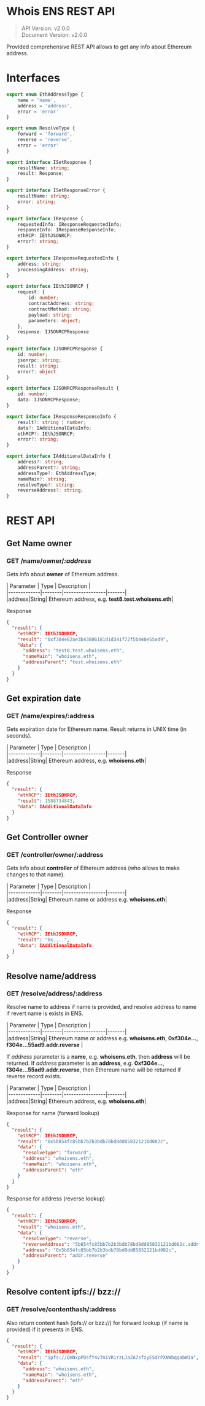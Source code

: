 # Whois ENS REST API  
  
>  API Version: v2.0.0  
>  Document Version: v2.0.0  
  
Provided comprehensive REST API allows to get any info about Ethereum address.
  
  
# Interfaces

```typescript
export enum EthAddressType {
    name = 'name',
    address = 'address',
    error = 'error'
}

export enum ResolveType {
    forward = 'forward',
    reverse = 'reverse',
    error = 'error'
}

export interface ISetResponse {
    resultName: string;
    result: Response;
}

export interface ISetResponseError {
    resultName: string;
    error: string;
}

export interface IResponse {
    requestedInfo: IResponseRequestedInfo;
    responseInfo: IResponseResponseInfo;
    ethRCP: IEthJSONRCP;
    error?: string;
}

export interface IResponseRequestedInfo {
    address: string;
    processingAddress: string;
}

export interface IEthJSONRCP {
    request: {
        id: number;
        contractAddress: string;
        contractMethod: string;
        payload: string;
        parameters: object;
    },
    response: IJSONRCPResponse
}

export interface IJSONRCPResponse {
    id: number;
    jsonrpc: string;
    result: string;
    error?: object
}

export interface IJSONRCPResponseResult {
    id: number;
    data: IJSONRCPResponse;
}

export interface IResponseResponseInfo {
    result?: string | number;
    data?: IAdditionalDataInfo;
    ethRCP?: IEthJSONRCP;
    error?: string;
}

export interface IAdditionalDataInfo {
    address?: string;
    addressParent?: string;
    addressType?: EthAddressType;
    nameMain?: string;
    resolveType?: string;
    reverseAddress?: string;
}
```

# REST API

## Get Name owner  
  
### GET /name/owner/*:address*  
  
Gets info about **owner** of Ethereum address.  
  
| Parameter | Type | Description |  
|-------------|--------|-----------------|-------|  
|address|String| Ethereum address, e.g. **test8.test.whoisens.eth**|  
  
Response  
  
```json  
{
  "result": {
    "ethRCP": IEthJSONRCP,
    "result": "0xf304e02ae3b43806181d1d341f72f5b440e55ad9",
    "data": {
      "address": "test8.test.whoisens.eth",
      "nameMain": "whoisens.eth",
      "addressParent": "test.whoisens.eth"
    }
  }
}
```  
  

## Get expiration date  
  
### GET /name/expires/:address  
  
Gets expiration date for Ethereum name. Result returns in UNIX time (in seconds).  
  
| Parameter | Type | Description |  
|-------------|--------|-----------------|-------|  
|address|String| Ethereum address, e.g. **whoisens.eth**|  
  
Response  
  
```json  
{
  "result": {
    "ethRCP": IEthJSONRCP,
    "result": 1588734843,
    "data": IAdditionalDataInfo
  }
} 
```  


## Get Controller owner  
  
### GET /controller/owner/:address  
  
Gets info about **controller** of Ethereum address (who allows to make changes to that name).  
  
| Parameter | Type | Description |  
|-------------|--------|-----------------|-------|  
|address|String| Ethereum name or address e.g. **whoisens.eth**|  
  
Response  
  
```json  
{
  "result": {
    "ethRCP": IEthJSONRCP,
    "result": "0x....",
    "data": IAdditionalDataInfo
  }
} 
```  
  
  
## Resolve name/address  
  
### GET /resolve/address/:address  
  
Resolve name to address if name is provided, and resolve address to name if revert name is exists in ENS.  
  
| Parameter | Type | Description |  
|-------------|--------|-----------------|-------|  
|address|String| Ethereum name or address e.g. **whoisens.eth**, **0xf304e...**, **f304e...55ad9.addr.reverse** |  
  
If *address* parameter is a **name**, e.g. **whoisens.eth**, then **address** will be returned. If *address* parameter is an **address**, e.g. **0xf304e...**, **f304e...55ad9.addr.reverse**, then Ethereum name will be returned if reverse record exists.  
  
| Parameter | Type | Description |  
|-------------|--------|-----------------|-------|  
|address|String| Ethereum address, e.g. **whoisens.eth**|  
  
Response for name (forward lookup)  
  
```json  
{
  "result": {
    "ethRCP": IEthJSONRCP,
    "result": "0x5b854fc85bb7b2b3bdb78bd8dd85832121bd082c",
    "data": {  
      "resolveType": "forward",  
      "address": "whoisens.eth",  
      "nameMain": "whoisens.eth",  
      "addressParent": "eth"  
    }
  }
} 
```  
  
Response for address (reverse lookup)  
  
```json  
{
  "result": {
    "ethRCP": IEthJSONRCP,
    "result": "whoisens.eth",
    "data": {  
      "resolveType": "reverse",  
      "reverseAddress": "5b854fc85bb7b2b3bdb78bd8dd85832121bd082c.addr.reverse",  
      "address": "0x5b854fc85bb7b2b3bdb78bd8dd85832121bd082c",  
      "addressParent": "addr.reverse"  
    }
  }
}  
```


## Resolve content ipfs:// bzz://
  
### GET /resolve/contenthash/:address  
  
Also return content hash (ipfs:// or bzz://) for forward lookup (if name is provided) if it presents in ENS.  

```json  
{
  "result": {
    "ethRCP": IEthJSONRCP,
    "result": "ipfs://QmNxpPDsfY4vTm1VR1rzLJaZA7sfzyESdrPXNWbqqabW1a",
    "data": {
      "address": "whoisens.eth",
      "nameMain": "whoisens.eth",
      "addressParent": "eth"
    }
  }
} 
```
